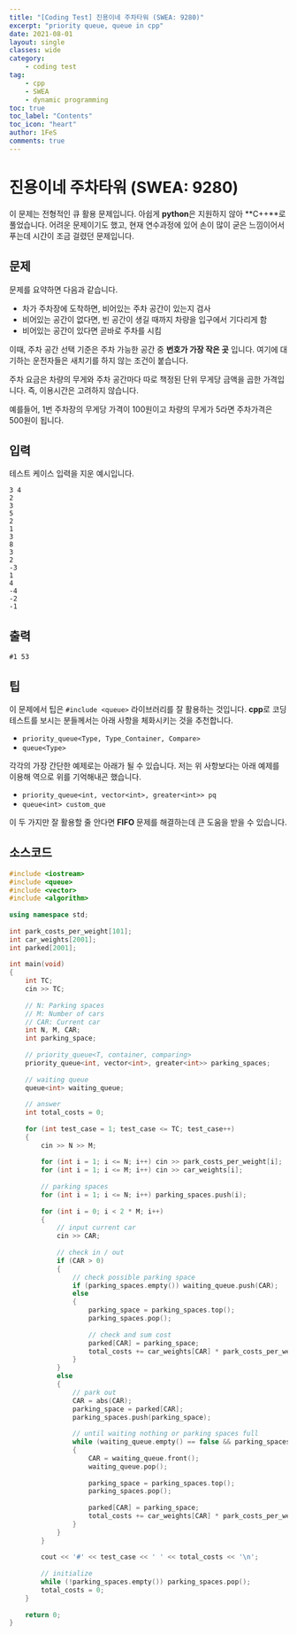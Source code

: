 ```yaml
---
title: "[Coding Test] 진용이네 주차타워 (SWEA: 9280)"
excerpt: "priority queue, queue in cpp"
date: 2021-08-01
layout: single
classes: wide
category:
    - coding test
tag:
    - cpp
    - SWEA
    - dynamic programming 
toc: true
toc_label: "Contents"
toc_icon: "heart"
author: 1FeS
comments: true
---
```


# 진용이네 주차타워 (SWEA: 9280)

이 문제는 전형적인 큐 활용 문제입니다. 아쉽게 **python**은 지원하지 않아 **C++**로 풀었습니다. 어려운 문제이기도 했고, 현재 연수과정에 있어 손이 많이 굳은 느낌이어서 푸는데 시간이 조금 걸렸던 문제입니다.

## 문제

문제를 요약하면 다음과 같습니다.

- 차가 주차장에 도착하면, 비어있는 주차 공간이 있는지 검사
- 비어있는 공간이 없다면, 빈 공간이 생길 때까지 차량을 입구에서 기다리게 함
- 비어있는 공간이 있다면 곧바로 주차를 시킴

이때, 주차 공간 선택 기준은 주차 가능한 공간 중 **번호가 가장 작은 곳** 입니다. 여기에 대기하는 운전자들은 새치기를 하지 않는 조건이 붙습니다.

주차 요금은 차량의 무게와 주차 공간마다 따로 책정된 단위 무게당 금액을 곱한 가격입니다. 즉, 이용시간은 고려하지 않습니다. 

예를들어, 1번 주차장의 무게당 가격이 100원이고 차량의 무게가 5라면 주차가격은 500원이 됩니다.

## 입력

테스트 케이스 입력을 지운 예시입니다.

```
3 4
2
3
5
2
1
3
8
3
2
-3
1
4
-4
-2
-1
```

## 출력

```
#1 53
```

## 팁

이 문제에서 팁은 `#include <queue>` 라이브러리를 잘 활용하는 것입니다. **cpp**로 코딩테스트를 보시는 분들께서는 아래 사항을 체화시키는 것을 추천합니다.

- `priority_queue<Type, Type_Container, Compare>`
- `queue<Type>`

각각의 가장 간단한 예제로는 아래가 될 수 있습니다. 저는 위 사항보다는 아래 예제를 이용해 역으로 위를 기억해내곤 했습니다.

- `priority_queue<int, vector<int>, greater<int>> pq`
- `queue<int> custom_que`

이 두 가지만 잘 활용할 줄 안다면 **FIFO** 문제를 해결하는데 큰 도움을 받을 수 있습니다.

## 소스코드

```cpp
#include <iostream>
#include <queue>
#include <vector>
#include <algorithm>
 
using namespace std;
 
int park_costs_per_weight[101];
int car_weights[2001];
int parked[2001];
 
int main(void)
{
    int TC;
    cin >> TC;
     
    // N: Parking spaces
    // M: Number of cars
    // CAR: Current car
    int N, M, CAR;
    int parking_space;
 
    // priority_queue<T, container, comparing>
    priority_queue<int, vector<int>, greater<int>> parking_spaces;
 
    // waiting queue
    queue<int> waiting_queue;
 
    // answer
    int total_costs = 0;
 
    for (int test_case = 1; test_case <= TC; test_case++)
    {
        cin >> N >> M;
 
        for (int i = 1; i <= N; i++) cin >> park_costs_per_weight[i];
        for (int i = 1; i <= M; i++) cin >> car_weights[i];
         
        // parking spaces
        for (int i = 1; i <= N; i++) parking_spaces.push(i);
 
        for (int i = 0; i < 2 * M; i++)
        {
            // input current car
            cin >> CAR;
 
            // check in / out
            if (CAR > 0)
            {
                // check possible parking space
                if (parking_spaces.empty()) waiting_queue.push(CAR);
                else
                {
                    parking_space = parking_spaces.top();
                    parking_spaces.pop();
 
                    // check and sum cost
                    parked[CAR] = parking_space;
                    total_costs += car_weights[CAR] * park_costs_per_weight[parking_space];
                }
            }
            else
            {
                // park out
                CAR = abs(CAR);
                parking_space = parked[CAR];
                parking_spaces.push(parking_space);
 
                // until waiting nothing or parking spaces full
                while (waiting_queue.empty() == false && parking_spaces.empty() == false)
                {
                    CAR = waiting_queue.front();
                    waiting_queue.pop();
 
                    parking_space = parking_spaces.top();
                    parking_spaces.pop();
 
                    parked[CAR] = parking_space;
                    total_costs += car_weights[CAR] * park_costs_per_weight[parking_space];
                }
            }
        }
 
        cout << '#' << test_case << ' ' << total_costs << '\n';
         
        // initialize
        while (!parking_spaces.empty()) parking_spaces.pop();
        total_costs = 0;
    }
 
    return 0;
}
```